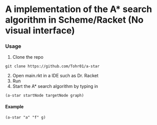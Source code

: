 # A implementation of the A* search algorithm in Scheme/Racket (No visual interface)

### Usage
1. Clone the repo
````
git clone https://github.com/Tohr01/a-star
````
2. Open main.rkt in a IDE such as Dr. Racket
3. Run
4. Start the A* search algorithm by typing in
```
(a-star startNode targetNode graph)
```

#### Example
```
(a-star "a" "f" g)
```
